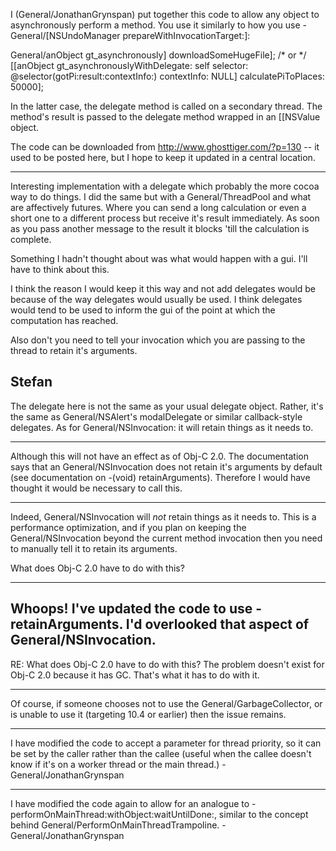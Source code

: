 I (General/JonathanGrynspan) put together this code to allow any object to asynchronously perform a method. You use it similarly to how you use -General/[NSUndoManager prepareWithInvocationTarget:]:
    
General/anObject gt_asynchronously] downloadSomeHugeFile];
/* or */
[[anObject gt_asynchronouslyWithDelegate: self selector: @selector(gotPi:result:contextInfo:) contextInfo: NULL] calculatePiToPlaces: 50000];

In the latter case, the delegate method is called on a secondary thread. The method's result is passed to the delegate method wrapped in an [[NSValue object.

The code can be downloaded from http://www.ghosttiger.com/?p=130 -- it used to be posted here, but I hope to keep it updated in a central location.

----
Interesting implementation with a delegate which probably the more cocoa way to do things. I did the same but with a General/ThreadPool and what are affectively futures. Where you can send a long calculation or even a short one to a different process but receive it's result immediately. As soon as you pass another message to the result it blocks 'till the calculation is complete. 

Something I hadn't thought about was what would happen with a gui. I'll have to think about this.

I think the reason I would keep it this way and not add delegates would be because of the way delegates would usually be used. I think delegates would tend to be used to inform the gui of the point at which the computation has reached. 

Also don't you need to tell your invocation which you are passing to the thread to retain it's arguments.

Stefan
----

The delegate here is not the same as your usual delegate object. Rather, it's the same as General/NSAlert's modalDelegate or similar callback-style delegates. As for General/NSInvocation: it will retain things as it needs to.

----
Although this will not have an effect as of Obj-C 2.0. The documentation says that an General/NSInvocation does not retain it's arguments by default (see documentation on -(void) retainArguments). Therefore I would have thought it would be necessary to call this.
 
----
Indeed, General/NSInvocation will *not* retain things as it needs to. This is a performance optimization, and if you plan on keeping the General/NSInvocation beyond the current method invocation then you need to manually tell it to retain its arguments.

What does Obj-C 2.0 have to do with this?

----
Whoops! I've updated the code to use -retainArguments. I'd overlooked that aspect of General/NSInvocation.
----
RE: What does Obj-C 2.0 have to do with this?
The problem doesn't exist for Obj-C 2.0 because it has GC. That's what it has to do with it.

----
Of course, if someone chooses not to use the General/GarbageCollector, or is unable to use it (targeting 10.4 or earlier) then the issue remains.

----
I have modified the code to accept a parameter for thread priority, so it can be set by the caller rather than the callee (useful when the callee doesn't know if it's on a worker thread or the main thread.) -General/JonathanGrynspan

----
I have modified the code again to allow for an analogue to -performOnMainThread:withObject:waitUntilDone:, similar to the concept behind General/PerformOnMainThreadTrampoline. -General/JonathanGrynspan